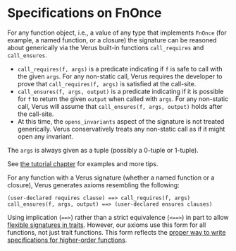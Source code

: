 # Specifications on FnOnce

For any function object, i.e., a value of any type that implements `FnOnce`
(for example, a named function, or a closure) the signature can be reasoned about generically
via the Verus built-in functions `call_requires` and `call_ensures`. 

 * `call_requires(f, args)` is a predicate indicating if `f` is safe to call with the given `args`. For any non-static call, Verus requires the developer to prove that `call_requires(f, args)` is satisfied at the call-site.
 * `call_ensures(f, args, output)` is a predicate indicating if it is possible for `f` to return the given `output` when called with `args`. For any non-static call, Verus will assume that `call_ensures(f, args, output)` holds after the call-site.
 * At this time, the `opens_invariants` aspect of the signature is not treated generically. Verus conservatively treats any non-static call as if it might open any invariant.

The `args` is always given as a tuple (possibly a 0-tuple or 1-tuple).

See [the tutorial chapter](./exec_funs_as_values.md) for examples and more tips.

For any function with a Verus signature (whether a named function or a closure), Verus generates
axioms resembling the following:

```
(user-declared requires clause) ==> call_requires(f, args)
call_ensures(f, args, output) ==> (user-declared ensures clauses)
```

Using implication (`==>`) rather than a strict equivalence (`<==>`) in part to allow
[flexible signatures in traits](./reference-signature-inheritance.md).
However, our axioms use this form for all functions, not just trait functions.
This form reflects the [proper way to write specifications for higher-order functions](./exec_funs_as_values.md#an-important-note).
